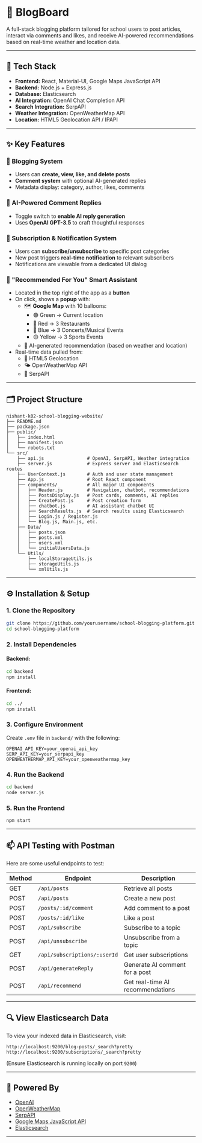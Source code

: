 # 📝 BlogBoard

A full-stack blogging platform tailored for school users to post articles, interact via comments and likes, and receive AI-powered recommendations based on real-time weather and location data.

---

## 🔧 Tech Stack

- **Frontend:** React, Material-UI, Google Maps JavaScript API
- **Backend:** Node.js + Express.js
- **Database:** Elasticsearch
- **AI Integration:** OpenAI Chat Completion API
- **Search Integration:** SerpAPI
- **Weather Integration:** OpenWeatherMap API
- **Location:** HTML5 Geolocation API / IPAPI

---

## ✨ Key Features

### 📰 Blogging System

- Users can **create, view, like, and delete posts**
- **Comment system** with optional AI-generated replies
- Metadata display: category, author, likes, comments

### 🤖 AI-Powered Comment Replies

- Toggle switch to **enable AI reply generation**
- Uses **OpenAI GPT-3.5** to craft thoughtful responses

### 🔔 Subscription & Notification System

- Users can **subscribe/unsubscribe** to specific post categories
- New post triggers **real-time notification** to relevant subscribers
- Notifications are viewable from a dedicated UI dialog

### 📍 "Recommended For You" Smart Assistant

- Located in the top right of the app as a **button**
- On click, shows a **popup** with:
  - 🗺️ **Google Map** with 10 balloons:
    - 🟢 Green → Current location
    - 🔴 Red → 3 Restaurants
    - 🔵 Blue → 3 Concerts/Musical Events
    - 🟡 Yellow → 3 Sports Events
  - 🧠 AI-generated recommendation (based on weather and location)
- Real-time data pulled from:
  - 📍 HTML5 Geolocation
  - 🌤️ OpenWeatherMap API
  - 🔎 SerpAPI

---

## 🗂️ Project Structure

```
nishant-k02-school-blogging-website/
├── README.md
├── package.json
├── public/
│   ├── index.html
│   ├── manifest.json
│   └── robots.txt
└── src/
    ├── api.js                # OpenAI, SerpAPI, Weather integration
    ├── server.js             # Express server and Elasticsearch routes
    ├── UserContext.js        # Auth and user state management
    ├── App.js                # Root React component
    ├── components/           # All major UI components
    │   ├── Header.js         # Navigation, chatbot, recommendations
    │   ├── PostsDisplay.js   # Post cards, comments, AI replies
    │   ├── CreatePost.js     # Post creation form
    │   ├── chatbot.js        # AI assistant chatbot UI
    │   ├── SearchResults.js  # Search results using Elasticsearch
    │   ├── Login.js / Register.js
    │   └── Blog.js, Main.js, etc.
    ├── Data/
    │   ├── posts.json
    │   ├── posts.xml
    │   ├── users.xml
    │   └── initialUsersData.js
    └── Utils/
        ├── localStorageUtils.js
        ├── storageUtils.js
        └── xmlUtils.js
```

---

## ⚙️ Installation & Setup

### 1. Clone the Repository

```bash
git clone https://github.com/yourusername/school-blogging-platform.git
cd school-blogging-platform
```

### 2. Install Dependencies

#### Backend:

```bash
cd backend
npm install
```

#### Frontend:

```bash
cd ../
npm install
```

### 3. Configure Environment

Create `.env` file in `backend/` with the following:

```
OPENAI_API_KEY=your_openai_api_key
SERP_API_KEY=your_serpapi_key
OPENWEATHERMAP_API_KEY=your_openweathermap_key
```

### 4. Run the Backend

```bash
cd backend
node server.js
```

### 5. Run the Frontend

```bash
npm start
```

---

## 📫 API Testing with Postman

Here are some useful endpoints to test:

| Method | Endpoint                     | Description                      |
| ------ | ---------------------------- | -------------------------------- |
| GET    | `/api/posts`                 | Retrieve all posts               |
| POST   | `/api/posts`                 | Create a new post                |
| POST   | `/posts/:id/comment`         | Add comment to a post            |
| POST   | `/posts/:id/like`            | Like a post                      |
| POST   | `/api/subscribe`             | Subscribe to a topic             |
| POST   | `/api/unsubscribe`           | Unsubscribe from a topic         |
| GET    | `/api/subscriptions/:userId` | Get user subscriptions           |
| POST   | `/api/generateReply`         | Generate AI comment for a post   |
| POST   | `/api/recommend`             | Get real-time AI recommendations |

---

## 🔍 View Elasticsearch Data

To view your indexed data in Elasticsearch, visit:

```
http://localhost:9200/blog-posts/_search?pretty
http://localhost:9200/subscriptions/_search?pretty
```

(Ensure Elasticsearch is running locally on port `9200`)

---

## 🧠 Powered By

- [OpenAI](https://platform.openai.com/)
- [OpenWeatherMap](https://openweathermap.org/)
- [SerpAPI](https://serpapi.com/)
- [Google Maps JavaScript API](https://developers.google.com/maps)
- [Elasticsearch](https://www.elastic.co/elasticsearch/)

---
